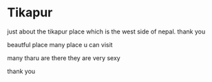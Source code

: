# Tikapur
just about the tikapur place which is the west side of nepal. thank you


beautful  place
many place u can visit

many tharu are there
they are very sexy


thank you

